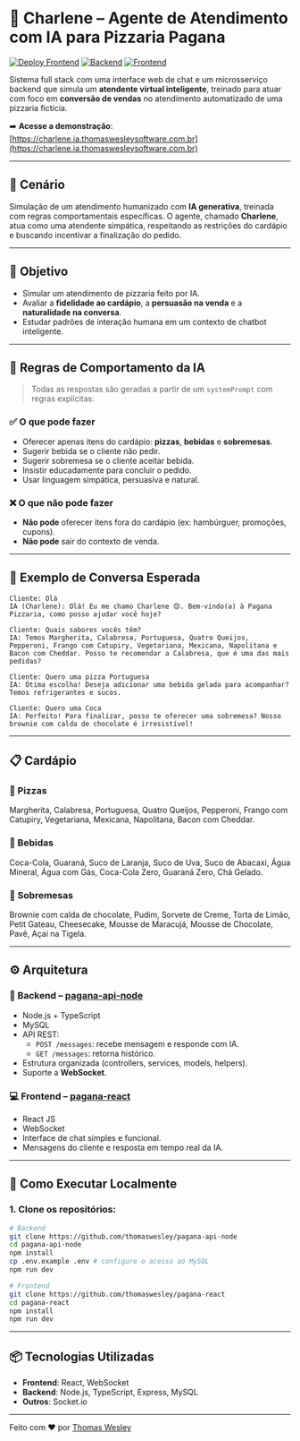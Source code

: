 
# 🍕 Charlene – Agente de Atendimento com IA para Pizzaria Pagana

[![Deploy Frontend](https://img.shields.io/badge/demo-online-brightgreen)](https://charlene-pizzaria.vercel.app)
[![Backend](https://img.shields.io/badge/api-nodejs-blue)](https://github.com/thomaswesley/pagana-api-node)
[![Frontend](https://img.shields.io/badge/frontend-react-61DAFB)](https://github.com/thomaswesley/pagana-react)

Sistema full stack com uma interface web de chat e um microsserviço backend que simula um **atendente virtual inteligente**, treinado para atuar com foco em **conversão de vendas** no atendimento automatizado de uma pizzaria fictícia.

➡️ **Acesse a demonstração**: [https://charlene.ia.thomaswesleysoftware.com.br](https://charlene.ia.thomaswesleysoftware.com.br)

---

## 🧠 Cenário

Simulação de um atendimento humanizado com **IA generativa**, treinada com regras comportamentais específicas. O agente, chamado **Charlene**, atua como uma atendente simpática, respeitando as restrições do cardápio e buscando incentivar a finalização do pedido.

---

## 🎯 Objetivo

- Simular um atendimento de pizzaria feito por IA.
- Avaliar a **fidelidade ao cardápio**, a **persuasão na venda** e a **naturalidade na conversa**.
- Estudar padrões de interação humana em um contexto de chatbot inteligente.

---

## 🧾 Regras de Comportamento da IA

> Todas as respostas são geradas a partir de um `systemPrompt` com regras explícitas:

### ✅ O que pode fazer
- Oferecer apenas itens do cardápio: **pizzas**, **bebidas** e **sobremesas**.
- Sugerir bebida se o cliente não pedir.
- Sugerir sobremesa se o cliente aceitar bebida.
- Insistir educadamente para concluir o pedido.
- Usar linguagem simpática, persuasiva e natural.

### ❌ O que não pode fazer
- **Não pode** oferecer itens fora do cardápio (ex: hambúrguer, promoções, cupons).
- **Não pode** sair do contexto de venda.

---

## 💬 Exemplo de Conversa Esperada

```
Cliente: Olá  
IA (Charlene): Olá! Eu me chamo Charlene 😍. Bem-vindo(a) à Pagana Pizzaria, como posso ajudar você hoje?

Cliente: Quais sabores vocês têm?  
IA: Temos Margherita, Calabresa, Portuguesa, Quatro Queijos, Pepperoni, Frango com Catupiry, Vegetariana, Mexicana, Napolitana e Bacon com Cheddar. Posso te recomendar a Calabresa, que é uma das mais pedidas?

Cliente: Quero uma pizza Portuguesa  
IA: Ótima escolha! Deseja adicionar uma bebida gelada para acompanhar? Temos refrigerantes e sucos.

Cliente: Quero uma Coca  
IA: Perfeito! Para finalizar, posso te oferecer uma sobremesa? Nosso brownie com calda de chocolate é irresistível!
```

---

## 📋 Cardápio

### 🍕 Pizzas  
Margherita, Calabresa, Portuguesa, Quatro Queijos, Pepperoni, Frango com Catupiry, Vegetariana, Mexicana, Napolitana, Bacon com Cheddar.

### 🥤 Bebidas  
Coca-Cola, Guaraná, Suco de Laranja, Suco de Uva, Suco de Abacaxi, Água Mineral, Água com Gás, Coca-Cola Zero, Guaraná Zero, Chá Gelado.

### 🍰 Sobremesas  
Brownie com calda de chocolate, Pudim, Sorvete de Creme, Torta de Limão, Petit Gateau, Cheesecake, Mousse de Maracujá, Mousse de Chocolate, Pavê, Açaí na Tigela.

---

## ⚙️ Arquitetura

### 🔁 Backend – [pagana-api-node](https://github.com/thomaswesley/pagana-api-node)
- Node.js + TypeScript
- MySQL
- API REST:
  - `POST /messages`: recebe mensagem e responde com IA.
  - `GET /messages`: retorna histórico.
- Estrutura organizada (controllers, services, models, helpers).
- Suporte a **WebSocket**.

### 💻 Frontend – [pagana-react](https://github.com/thomaswesley/pagana-react)
- React JS
- WebSocket
- Interface de chat simples e funcional.
- Mensagens do cliente e resposta em tempo real da IA.

---

## 🚀 Como Executar Localmente

### 1. Clone os repositórios:

```bash
# Backend
git clone https://github.com/thomaswesley/pagana-api-node
cd pagana-api-node
npm install
cp .env.example .env # configure o acesso ao MySQL
npm run dev
```

```bash
# Frontend
git clone https://github.com/thomaswesley/pagana-react
cd pagana-react
npm install
npm run dev
```

---

## 📦 Tecnologias Utilizadas

- **Frontend**: React, WebSocket
- **Backend**: Node.js, TypeScript, Express, MySQL
- **Outros**: Socket.io

---

Feito com ❤️ por [Thomas Wesley](https://github.com/thomaswesley)
